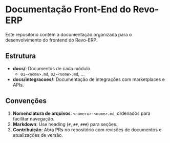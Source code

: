 # Documentação Front-End do Revo-ERP

Este repositório contém a documentação organizada para o desenvolvimento do frontend do Revo-ERP.

## Estrutura

- **docs/**: Documentos de cada módulo.
  - `01-<nome>.md`, `02-<nome>.md`, ...
- **docs/integracoes/**: Documentação de integrações com marketplaces e APIs.

## Convenções

1. **Nomenclatura de arquivos**: `<número>-<nome>.md`, ordenados para facilitar navegação.
2. **Markdown**: Use heading (`#`, `##`, `###`) para seções.
3. **Contribuição**: Abra PRs no repositório com revisões de documentos e atualizações de versão.
